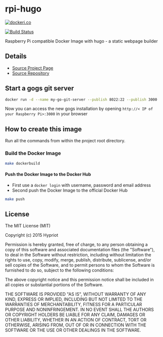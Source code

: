 # rpi-hugo

[![dockeri.co](http://dockeri.co/image/hypriot/rpi-hugo)](https://registry.hub.docker.com/u/hypriot/rpi-hugo/)

[![Build Status](http://armbuilder.hypriot.com/api/badge/github.com/hypriot/rpi-hugo/status.svg?branch=master)](http://armbuilder.hypriot.com/github.com/hypriot/rpi-hugo)

Raspberry Pi compatible Docker Image with hugo - a static webpage builder

## Details
- [Source Project Page](https://github.com/hypriot)
- [Source Repository](https://github.com/hypriot/rpi-hugo)

## Start a gogs git server
```bash
docker run -d --name my-go-git-server --publish 8022:22 --publish 3000:3000 --volume `pwd`/gogs-data/:/data hypriot/rpi-gogs-raspbian
```
Now you can access the new gogs installation by opening `http://< IP of your Raspberry Pi>:3000` in your browser

## How to create this image

Run all the commands from within the project root directory.

### Build the Docker Image
```bash
make dockerbuild
```

#### Push the Docker Image to the Docker Hub
* First use a `docker login` with username, password and email address
* Second push the Docker Image to the official Docker Hub

```bash
make push
```

## License

The MIT License (MIT)

Copyright (c) 2015 Hypriot

Permission is hereby granted, free of charge, to any person obtaining a copy
of this software and associated documentation files (the "Software"), to deal
in the Software without restriction, including without limitation the rights
to use, copy, modify, merge, publish, distribute, sublicense, and/or sell
copies of the Software, and to permit persons to whom the Software is
furnished to do so, subject to the following conditions:

The above copyright notice and this permission notice shall be included in all
copies or substantial portions of the Software.

THE SOFTWARE IS PROVIDED "AS IS", WITHOUT WARRANTY OF ANY KIND, EXPRESS OR
IMPLIED, INCLUDING BUT NOT LIMITED TO THE WARRANTIES OF MERCHANTABILITY,
FITNESS FOR A PARTICULAR PURPOSE AND NONINFRINGEMENT. IN NO EVENT SHALL THE
AUTHORS OR COPYRIGHT HOLDERS BE LIABLE FOR ANY CLAIM, DAMAGES OR OTHER
LIABILITY, WHETHER IN AN ACTION OF CONTRACT, TORT OR OTHERWISE, ARISING FROM,
OUT OF OR IN CONNECTION WITH THE SOFTWARE OR THE USE OR OTHER DEALINGS IN THE
SOFTWARE.
